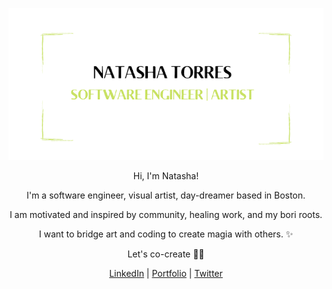 
<p align="center">
  <img src="https://github.com/natashatorres/natashatorres/blob/main/natashatorres.png?raw=true" alt="banner that reads Natasha Torres, Software Engineer | Visual Artist">
 </p>

<p align="center">Hi, I'm Natasha!</p>
<p align="center"> I'm a software engineer, visual artist, day-dreamer based in Boston. </p>
<p align="center">I am motivated and inspired by community, healing work, and my bori roots.</p>
<p align="center">I want to bridge art and coding to create magia with others. ✨</p>

<p align="center">Let's co-create 🔮✨</p>
 <p align="center">
 <a href="https://www.linkedin.com/in/natasha-torres">LinkedIn</a> | <a href="https://natashatorres.netlify.app">Portfolio</a> | <a href="https://www.twitter.com/torrestash">Twitter</a></p>



<!---
natashatorres/natashatorres is a ✨ special ✨ repository because its `README.md` (this file) appears on your GitHub profile.
You can click the Preview link to take a look at your changes.
--->
